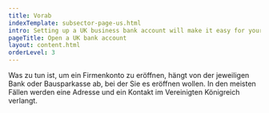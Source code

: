 ```yaml
---
title: Vorab
indexTemplate: subsector-page-us.html
intro: Setting up a UK business bank account will make it easy for your company to operate in the UK. Just bear in mind that the process can take up to three months and you may need to travel.
pageTitle: Open a UK bank account
layout: content.html
orderLevel: 3
---
```


Was zu tun ist, um ein Firmenkonto zu eröffnen, hängt von der jeweiligen Bank oder Bausparkasse ab, bei der Sie es eröffnen wollen. In den meisten Fällen werden eine Adresse und ein Kontakt im Vereinigten Königreich verlangt.